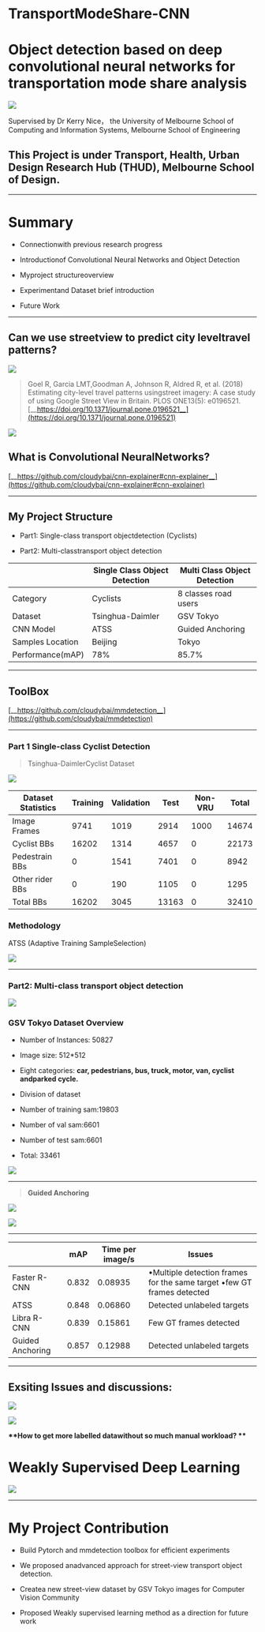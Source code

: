 # TransportModeShare-CNN
# Object detection based on deep convolutional neural networks for transportation mode share analysis
![](https://tcs.teambition.net/storage/111t15940627f4ff94eb138dc4e8b2058bb5?Signature=eyJhbGciOiJIUzI1NiIsInR5cCI6IkpXVCJ9.eyJBcHBJRCI6IjU5Mzc3MGZmODM5NjMyMDAyZTAzNThmMSIsIl9hcHBJZCI6IjU5Mzc3MGZmODM5NjMyMDAyZTAzNThmMSIsIl9vcmdhbml6YXRpb25JZCI6IjVkZGRmZjcxMzMwODBkMDAwMTZlODg2ZSIsImV4cCI6MTU5MDkzMDU4NywiaWF0IjoxNTkwMzI1Nzg3LCJyZXNvdXJjZSI6Ii9zdG9yYWdlLzExMXQxNTk0MDYyN2Y0ZmY5NGViMTM4ZGM0ZThiMjA1OGJiNSJ9.qiA2foyhIu472kdWkAhMRQTfPQePQ0Eu7situfLE9WY&download=image.png "")

Supervised by  Dr Kerry Nice， the University of Melbourne
School of Computing and Information Systems, Melbourne School of Engineering
## This Project is under Transport, Health, Urban Design Research Hub (THUD), Melbourne School of Design.
***

# Summary

- Connectionwith previous research progress

- Introductionof Convolutional Neural Networks and Object Detection

- Myproject structureoverview

- Experimentand Dataset brief introduction

- Future Work

***

## Can we use streetview to predict  city leveltravel patterns?

![](https://tcs.teambition.net/storage/111t688ba44e3506696a57c023890a2cb7b2?Signature=eyJhbGciOiJIUzI1NiIsInR5cCI6IkpXVCJ9.eyJBcHBJRCI6IjU5Mzc3MGZmODM5NjMyMDAyZTAzNThmMSIsIl9hcHBJZCI6IjU5Mzc3MGZmODM5NjMyMDAyZTAzNThmMSIsIl9vcmdhbml6YXRpb25JZCI6IjVkZGRmZjcxMzMwODBkMDAwMTZlODg2ZSIsImV4cCI6MTU5MDkzMDc3MCwiaWF0IjoxNTkwMzI1OTcwLCJyZXNvdXJjZSI6Ii9zdG9yYWdlLzExMXQ2ODhiYTQ0ZTM1MDY2OTZhNTdjMDIzODkwYTJjYjdiMiJ9.b65R9fz5c40KHRkTpFM_NFQMtVxt9ZxYWh2kEm8QEd8&download=image.png "")

> Goel R, Garcia LMT,Goodman A, Johnson R, Aldred R, et al. (2018) Estimating city-level travel patterns usingstreet imagery: A case study of using Google Street View in Britain. PLOS ONE13(5): e0196521. [__https://doi.org/10.1371/journal.pone.0196521__](https://doi.org/10.1371/journal.pone.0196521)

![](https://tcs.teambition.net/storage/111t723db6e2a19281d286334fbca8b3095f?Signature=eyJhbGciOiJIUzI1NiIsInR5cCI6IkpXVCJ9.eyJBcHBJRCI6IjU5Mzc3MGZmODM5NjMyMDAyZTAzNThmMSIsIl9hcHBJZCI6IjU5Mzc3MGZmODM5NjMyMDAyZTAzNThmMSIsIl9vcmdhbml6YXRpb25JZCI6IjVkZGRmZjcxMzMwODBkMDAwMTZlODg2ZSIsImV4cCI6MTU5MDkzMDgwMSwiaWF0IjoxNTkwMzI2MDAxLCJyZXNvdXJjZSI6Ii9zdG9yYWdlLzExMXQ3MjNkYjZlMmExOTI4MWQyODYzMzRmYmNhOGIzMDk1ZiJ9.dcVpMhUa4L3xYkDonk36n4mop00xAjDYBb8cBIBjR-I&download=image.png "")

## What is Convolutional NeuralNetworks?

[__https://github.com/cloudybai/cnn-explainer#cnn-explainer__](https://github.com/cloudybai/cnn-explainer#cnn-explainer)



***

## My Project Structure

- Part1:  Single-class transport objectdetection (Cyclists)

- Part2: Multi-classtransport object detection

|                       |   Single Class Object Detection   |   Multi Class Object Detection   |
| --------------------- | --------------------------------- | -------------------------------- |
|   Category            |   Cyclists                        |   8  classes road users          |
|   Dataset             |   Tsinghua-Daimler                |   GSV  Tokyo                     |
|   CNN  Model          |   ATSS                            |   Guided  Anchoring              |
|   Samples  Location   |   Beijing                         |   Tokyo                          |
|   Performance(mAP)    |   78%                             |   85.7%                          |



***

## ToolBox

[__https://github.com/cloudybai/mmdetection__](https://github.com/cloudybai/mmdetection)

***

### Part 1 Single-class Cyclist Detection

> Tsinghua-DaimlerCyclist Dataset

![](https://tcs.teambition.net/storage/111t8d0ffa89e172058911462adcf2ab6035?Signature=eyJhbGciOiJIUzI1NiIsInR5cCI6IkpXVCJ9.eyJBcHBJRCI6IjU5Mzc3MGZmODM5NjMyMDAyZTAzNThmMSIsIl9hcHBJZCI6IjU5Mzc3MGZmODM5NjMyMDAyZTAzNThmMSIsIl9vcmdhbml6YXRpb25JZCI6IjVkZGRmZjcxMzMwODBkMDAwMTZlODg2ZSIsImV4cCI6MTU5MDkzMTExNiwiaWF0IjoxNTkwMzI2MzE2LCJyZXNvdXJjZSI6Ii9zdG9yYWdlLzExMXQ4ZDBmZmE4OWUxNzIwNTg5MTE0NjJhZGNmMmFiNjAzNSJ9.1MqqbPVkRoWwgPaCdvKzfCYXsm6ah6E3e7px5xM0tds&download=image.png "")

|   Dataset  Statistics   |   Training   |   Validation   |   Test    |   Non-VRU   |   Total   |
| ----------------------- | ------------ | -------------- | --------- | ----------- | --------- |
|   Image  Frames         |   9741       |   1019         |   2914    |   1000      |   14674   |
|   Cyclist  BBs          |   16202      |   1314         |   4657    |   0         |   22173   |
|   Pedestrain  BBs       |   0          |   1541         |   7401    |   0         |   8942    |
|   Other  rider BBs      |   0          |   190          |   1105    |   0         |   1295    |
|   Total  BBs            |   16202      |   3045         |   13163   |   0         |   32410   |

### Methodology

ATSS (Adaptive Training SampleSelection)

![](https://tcs.teambition.net/storage/111tcb5fad2fda01e90d1801831e3a7a9977?Signature=eyJhbGciOiJIUzI1NiIsInR5cCI6IkpXVCJ9.eyJBcHBJRCI6IjU5Mzc3MGZmODM5NjMyMDAyZTAzNThmMSIsIl9hcHBJZCI6IjU5Mzc3MGZmODM5NjMyMDAyZTAzNThmMSIsIl9vcmdhbml6YXRpb25JZCI6IjVkZGRmZjcxMzMwODBkMDAwMTZlODg2ZSIsImV4cCI6MTU5MDkzMTE1MywiaWF0IjoxNTkwMzI2MzUzLCJyZXNvdXJjZSI6Ii9zdG9yYWdlLzExMXRjYjVmYWQyZmRhMDFlOTBkMTgwMTgzMWUzYTdhOTk3NyJ9.4OLBzvdQS7l0JIFAW0MxNBChKxYUa9WMpSIaanh37Dk&download=image.png "")

***

### Part2: Multi-class transport object detection

![](https://tcs.teambition.net/storage/111tcc23eb123de25ba5bca4f6bd62769497?Signature=eyJhbGciOiJIUzI1NiIsInR5cCI6IkpXVCJ9.eyJBcHBJRCI6IjU5Mzc3MGZmODM5NjMyMDAyZTAzNThmMSIsIl9hcHBJZCI6IjU5Mzc3MGZmODM5NjMyMDAyZTAzNThmMSIsIl9vcmdhbml6YXRpb25JZCI6IjVkZGRmZjcxMzMwODBkMDAwMTZlODg2ZSIsImV4cCI6MTU5MDkzMTE5MiwiaWF0IjoxNTkwMzI2MzkyLCJyZXNvdXJjZSI6Ii9zdG9yYWdlLzExMXRjYzIzZWIxMjNkZTI1YmE1YmNhNGY2YmQ2Mjc2OTQ5NyJ9.y7nn4gUOQ49IIpqd5Tta4yEP48FZP76v47cRtZ9G2SM&download=image.png "")

### GSV Tokyo Dataset Overview

- Number of Instances: 50827

- Image size: 512*512

- Eight categories: __car, pedestrians, bus, truck, motor, van, cyclist andparked cycle.__

- Division of dataset

- Number of training sam:19803

- Number of val sam:6601

- Number of test sam:6601

- Total: 33461

![](https://tcs.teambition.net/storage/111t8f1849b9eaa6f1c31d7d9923ad08cad9?Signature=eyJhbGciOiJIUzI1NiIsInR5cCI6IkpXVCJ9.eyJBcHBJRCI6IjU5Mzc3MGZmODM5NjMyMDAyZTAzNThmMSIsIl9hcHBJZCI6IjU5Mzc3MGZmODM5NjMyMDAyZTAzNThmMSIsIl9vcmdhbml6YXRpb25JZCI6IjVkZGRmZjcxMzMwODBkMDAwMTZlODg2ZSIsImV4cCI6MTU5MDkzMTI5OCwiaWF0IjoxNTkwMzI2NDk4LCJyZXNvdXJjZSI6Ii9zdG9yYWdlLzExMXQ4ZjE4NDliOWVhYTZmMWMzMWQ3ZDk5MjNhZDA4Y2FkOSJ9.EyCdW_PjgUq_g4VFBEBkM3OvfJfXBTC97LODXN-yXqY&download=image.png "")

***

> **Guided Anchoring**

![](https://tcs.teambition.net/storage/111te7ba0dfadc43934daefc7b430f8dccf4?Signature=eyJhbGciOiJIUzI1NiIsInR5cCI6IkpXVCJ9.eyJBcHBJRCI6IjU5Mzc3MGZmODM5NjMyMDAyZTAzNThmMSIsIl9hcHBJZCI6IjU5Mzc3MGZmODM5NjMyMDAyZTAzNThmMSIsIl9vcmdhbml6YXRpb25JZCI6IjVkZGRmZjcxMzMwODBkMDAwMTZlODg2ZSIsImV4cCI6MTU5MDkzMTMzNSwiaWF0IjoxNTkwMzI2NTM1LCJyZXNvdXJjZSI6Ii9zdG9yYWdlLzExMXRlN2JhMGRmYWRjNDM5MzRkYWVmYzdiNDMwZjhkY2NmNCJ9.9jnzToWvPy5fJI3QVCAHamIy13RNYx-I8ufEpqXN0x4&download=image.png "")

![](https://tcs.teambition.net/storage/111t2b95eff5b4dd96085ff502dab0d9c6ba?Signature=eyJhbGciOiJIUzI1NiIsInR5cCI6IkpXVCJ9.eyJBcHBJRCI6IjU5Mzc3MGZmODM5NjMyMDAyZTAzNThmMSIsIl9hcHBJZCI6IjU5Mzc3MGZmODM5NjMyMDAyZTAzNThmMSIsIl9vcmdhbml6YXRpb25JZCI6IjVkZGRmZjcxMzMwODBkMDAwMTZlODg2ZSIsImV4cCI6MTU5MDkzMTM1NCwiaWF0IjoxNTkwMzI2NTU0LCJyZXNvdXJjZSI6Ii9zdG9yYWdlLzExMXQyYjk1ZWZmNWI0ZGQ5NjA4NWZmNTAyZGFiMGQ5YzZiYSJ9.SLv2BnZ-ke5KP9kj-mwXHioRJwd_GNtOuoY8jaOlxHA&download=image.png "")

***

|                       |   mAP     |   Time per image/s   |   Issues                                                                     |
| --------------------- | --------- | -------------------- | ---------------------------------------------------------------------------- |
|   Faster R-CNN        |   0.832   |   0.08935            |   •Multiple detection frames for the  same target  •few GT frames detected   |
|   ATSS                |   0.848   |   0.06860            |   Detected unlabeled targets                                                 |
|   Libra R-CNN         |   0.839   |   0.15861            |   Few GT frames detected                                                     |
|   Guided  Anchoring   |   0.857   |   0.12988            |   Detected unlabeled targets                                                 |

***

## Exsiting Issues and discussions:

![](https://tcs.teambition.net/storage/111t76d7b876b6488d8a250fcf55f23b1458?Signature=eyJhbGciOiJIUzI1NiIsInR5cCI6IkpXVCJ9.eyJBcHBJRCI6IjU5Mzc3MGZmODM5NjMyMDAyZTAzNThmMSIsIl9hcHBJZCI6IjU5Mzc3MGZmODM5NjMyMDAyZTAzNThmMSIsIl9vcmdhbml6YXRpb25JZCI6IjVkZGRmZjcxMzMwODBkMDAwMTZlODg2ZSIsImV4cCI6MTU5MDkzMTQzNSwiaWF0IjoxNTkwMzI2NjM1LCJyZXNvdXJjZSI6Ii9zdG9yYWdlLzExMXQ3NmQ3Yjg3NmI2NDg4ZDhhMjUwZmNmNTVmMjNiMTQ1OCJ9._g9Y26ClSspwXtJOtEGjkKICkGBzcUhh8K8Nyde17k8&download=image.png "")



![](https://tcs.teambition.net/storage/111tb2b92298815f8d780a09f8ef9477aee1?Signature=eyJhbGciOiJIUzI1NiIsInR5cCI6IkpXVCJ9.eyJBcHBJRCI6IjU5Mzc3MGZmODM5NjMyMDAyZTAzNThmMSIsIl9hcHBJZCI6IjU5Mzc3MGZmODM5NjMyMDAyZTAzNThmMSIsIl9vcmdhbml6YXRpb25JZCI6IjVkZGRmZjcxMzMwODBkMDAwMTZlODg2ZSIsImV4cCI6MTU5MDkzMTUyMSwiaWF0IjoxNTkwMzI2NzIxLCJyZXNvdXJjZSI6Ii9zdG9yYWdlLzExMXRiMmI5MjI5ODgxNWY4ZDc4MGEwOWY4ZWY5NDc3YWVlMSJ9.pYTyc--dv2VXDFQ9WegJt_P5lkVNZlVBIfbSb27D1-4&download=image.png "")



__**How to get more labelled datawithout so much manual workload? **__

# Weakly Supervised Deep Learning

![](https://tcs.teambition.net/storage/111t762650f70e10b43f03201b21cf03da38?Signature=eyJhbGciOiJIUzI1NiIsInR5cCI6IkpXVCJ9.eyJBcHBJRCI6IjU5Mzc3MGZmODM5NjMyMDAyZTAzNThmMSIsIl9hcHBJZCI6IjU5Mzc3MGZmODM5NjMyMDAyZTAzNThmMSIsIl9vcmdhbml6YXRpb25JZCI6IjVkZGRmZjcxMzMwODBkMDAwMTZlODg2ZSIsImV4cCI6MTU5MDkzMTU2NCwiaWF0IjoxNTkwMzI2NzY0LCJyZXNvdXJjZSI6Ii9zdG9yYWdlLzExMXQ3NjI2NTBmNzBlMTBiNDNmMDMyMDFiMjFjZjAzZGEzOCJ9.sYOGymMryxSFWiwGmAt7a7jojMtzd35AopZ5U0SgWcg&download=image.png "")

***

# My Project Contribution

- Build Pytorch and mmdetection toolbox for efficient experiments

- We proposed anadvanced approach for street-view transport object detection.

- Createa new street-view dataset by GSV Tokyo images for Computer Vision Community

- Proposed Weakly supervised learning method as a direction for future work



